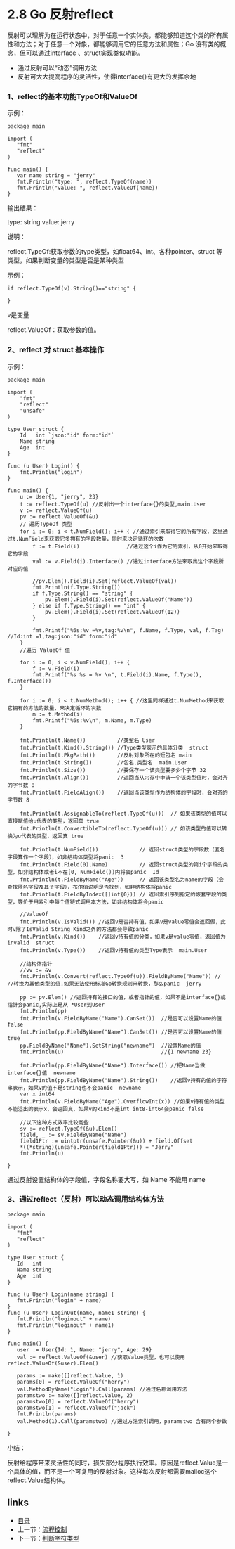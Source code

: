 # 2.8  Go 反射reflect

反射可以理解为在运行状态中，对于任意一个实体类，都能够知道这个类的所有属性和方法；对于任意一个对象，都能够调用它的任意方法和属性；Go 没有类的概念，但可以通过interface 、struct实现类似功能。

- 通过反射可以“动态”调用方法
- 反射可大大提高程序的灵活性，使得interface{}有更大的发挥余地

### 1、reflect的基本功能TypeOf和ValueOf

示例：

```
package main

import (
   "fmt"
   "reflect"
)

func main() {
   var name string = "jerry"
   fmt.Println("type: ", reflect.TypeOf(name))
   fmt.Println("value: ", reflect.ValueOf(name))
}
```

输出结果：

type:  string
value:  jerry

说明：

reflect.TypeOf:获取参数的type类型，如float64、int、各种pointer、struct 等类型，如果判断变量的类型是否是某种类型

示例：

```
if reflect.TypeOf(v).String()=="string" {
   
}
```

v是变量

reflect.ValueOf：获取参数的值。

### 2、reflect 对 struct 基本操作

示例：

```
package main

import (
	"fmt"
	"reflect"
	"unsafe"
)

type User struct {
	Id   int `json:"id" form:"id"`
	Name string
	Age  int
}

func (u User) Login() {
	fmt.Println("login")
}

func main() {
	u := User{1, "jerry", 23}
	t := reflect.TypeOf(u) //反射出一个interface{}的类型,main.User
	v := reflect.ValueOf(u)
	pv := reflect.ValueOf(&u)
	// 遍历TypeOf 类型
	for i := 0; i < t.NumField(); i++ { //通过索引来取得它的所有字段，这里通过t.NumField来获取它多拥有的字段数量，同时来决定循环的次数
		f := t.Field(i)               //通过这个i作为它的索引，从0开始来取得它的字段
		val := v.Field(i).Interface() //通过interface方法来取出这个字段所对应的值
		
		//pv.Elem().Field(i).Set(reflect.ValueOf(val))
		fmt.Println(f.Type.String())
		if f.Type.String() == "string" {
			pv.Elem().Field(i).Set(reflect.ValueOf("Name"))
		} else if f.Type.String() == "int" {
			pv.Elem().Field(i).Set(reflect.ValueOf(12))
		}

		fmt.Printf("%6s:%v =%v,tag:%v\n", f.Name, f.Type, val, f.Tag) //Id:int =1,tag:json:"id" form:"id"
	}
	//遍历 ValueOf 值
	
	for i := 0; i < v.NumField(); i++ {
		f := v.Field(i)
		fmt.Printf("%s %s = %v \n", t.Field(i).Name, f.Type(), f.Interface())
	}

	for i := 0; i < t.NumMethod(); i++ { //这里同样通过t.NumMethod来获取它拥有的方法的数量，来决定循环的次数
		m := t.Method(i)
		fmt.Printf("%6s:%v\n", m.Name, m.Type)
	}

	fmt.Println(t.Name())          //类型名 User
	fmt.Println(t.Kind().String()) //Type类型表示的具体分类  struct
	fmt.Println(t.PkgPath())       //反射对象所在的短包名 main
	fmt.Println(t.String())        //包名.类型名  main.User
	fmt.Println(t.Size())          //要保存一个该类型要多少个字节 32
	fmt.Println(t.Align())         //返回当从内存中申请一个该类型值时，会对齐的字节数 8
	fmt.Println(t.FieldAlign())    //返回当该类型作为结构体的字段时，会对齐的字节数 8

	fmt.Println(t.AssignableTo(reflect.TypeOf(u)))  // 如果该类型的值可以直接赋值给u代表的类型，返回真 true
	fmt.Println(t.ConvertibleTo(reflect.TypeOf(u))) // 如该类型的值可以转换为u代表的类型，返回真 true

	fmt.Println(t.NumField())             // 返回struct类型的字段数（匿名字段算作一个字段），如非结构体类型将panic  3
	fmt.Println(t.Field(0).Name)          // 返回struct类型的第i个字段的类型，如非结构体或者i不在[0, NumField())内将会panic  Id
	fmt.Println(t.FieldByName("Age"))     // 返回该类型名为name的字段（会查找匿名字段及其子字段），布尔值说明是否找到，如非结构体将panic
	fmt.Println(t.FieldByIndex([]int{0})) // 返回索引序列指定的嵌套字段的类型，等价于用索引中每个值链式调用本方法，如非结构体将会panic

	//ValueOf
	fmt.Println(v.IsValid()) //返回v是否持有值，如果v是value零值会返回假，此时v除了IsValid String Kind之外的方法都会导致panic
	fmt.Println(v.Kind())    //返回v持有值的分类，如果v是value零值，返回值为invalid  struct
	fmt.Println(v.Type())    //返回v持有值的类型Type表示  main.User

	//结构体指针
	//vv := &v
	fmt.Println(v.Convert(reflect.TypeOf(u)).FieldByName("Name")) // //转换为其他类型的值,如果无法使用标准Go转换规则来转换，那么panic  jerry

	pp := pv.Elem() //返回持有的接口的值，或者指针的值，如果不是interface{}或指针会panic,实际上是从 *User到User
	fmt.Println(pp)
	fmt.Println(v.FieldByName("Name").CanSet())  //是否可以设置Name的值  false
	fmt.Println(pp.FieldByName("Name").CanSet()) //是否可以设置Name的值  true
	pp.FieldByName("Name").SetString("newname")  //设置Name的值
	fmt.Println(u)                               //{1 newname 23}

	fmt.Println(pp.FieldByName("Name").Interface()) //把Name当做interface{}值  newname
	fmt.Println(pp.FieldByName("Name").String())    //返回v持有的值的字符串表示，如果v的值不是string也不会panic  newname
	var x int64
	fmt.Println(v.FieldByName("Age").OverflowInt(x)) //如果v持有值的类型不能溢出的表示x，会返回真，如果v的kind不是int int8-int64会panic false

	//以下这种方式效率比较高些
	sv := reflect.TypeOf(&u).Elem()
	field, _ := sv.FieldByName("Name")
	field1Ptr := uintptr(unsafe.Pointer(&u)) + field.Offset
	*((*string)(unsafe.Pointer(field1Ptr))) = "Jerry"
	fmt.Println(u)

}

```

通过反射设置结构体的字段值，字段名称要大写，如 Name 不能用 name

### 3、通过reflect（反射）可以动态调用结构体方法

```
package main

import (
   "fmt"
   "reflect"
)

type User struct {
   Id   int
   Name string
   Age  int
}

func (u User) Login(name string) {
   fmt.Println("login" + name)
}
func (u User) LoginOut(name, name1 string) {
   fmt.Println("loginout" + name)
   fmt.Println("loginout" + name1)
}

func main() {
   user := User{Id: 1, Name: "jerry", Age: 29}
   val := reflect.ValueOf(&user) //获取Value类型，也可以使用reflect.ValueOf(&user).Elem()

   params := make([]reflect.Value, 1)
   params[0] = reflect.ValueOf("herry")
   val.MethodByName("Login").Call(params) //通过名称调用方法
   paramstwo := make([]reflect.Value, 2)
   paramstwo[0] = reflect.ValueOf("herry")
   paramstwo[1] = reflect.ValueOf("jack")
   fmt.Println(params)
   val.Method(1).Call(paramstwo) //通过方法索引调用，paramstwo 含有两个参数

}
```

小结：

反射给程序带来灵活性的同时，损失部分程序执行效率。原因是reflect.Value是一个具体的值，而不是一个可复用的反射对象。这样每次反射都需要malloc这个reflect.Value结构体。

## links

- [目录](https://github.com/guyan0319/golang_development_notes/blob/master/zh/preface.md)
- 上一节：[流程控制](https://github.com/guyan0319/golang_development_notes/blob/master/zh/2.7.md)
- 下一节：[判断字符类型](https://github.com/guyan0319/golang_development_notes/blob/master/zh/3.1.md)

